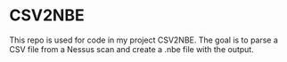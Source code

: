 # CSV2NBE
This repo is used for code in my project CSV2NBE. The goal is to parse a CSV file from a Nessus scan and create a .nbe file with the output.
